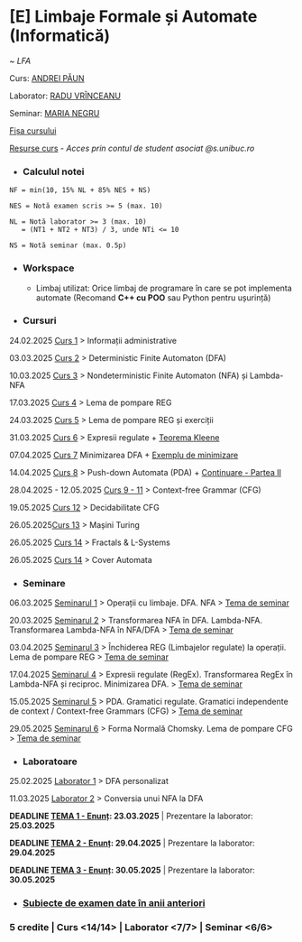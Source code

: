 # [E] Limbaje Formale și Automate (Informatică)

~ *LFA*

Curs: [ANDREI PĂUN](mailto:apaun@fmi.unibuc.ro)

Laborator: [RADU VRÎNCEANU](mailto:radu-tudor.vrinceanu@s.unibuc.ro)

Seminar: [MARIA NEGRU](mailto:maria.negru@unibuc.ro)

[Fișa cursului](./Fisa%20cursului%20-%20LFA.pdf)

[Resurse curs](https://moodle.unibuc.ro/course/view.php?id=44900) - _Acces prin contul de student asociat @s.unibuc.ro_

* ### Calculul notei

```     
NF = min(10, 15% NL + 85% NES + NS)

NES = Notă examen scris >= 5 (max. 10)

NL = Notă laborator >= 3 (max. 10)
   = (NT1 + NT2 + NT3) / 3, unde NTi <= 10

NS = Notă seminar (max. 0.5p)
```

* ### Workspace

    - Limbaj utilizat: Orice limbaj de programare în care se pot implementa automate (Recomand **C++ cu POO** sau Python pentru ușurință)

* ### Cursuri

24.02.2025 [Curs 1](./Cursuri/01.%20Informatii%20administrative%20%20-%2024.02.2025.pdf) > Informații administrative

03.03.2025 [Curs 2](./Cursuri/02.%20DFA%20-%2003.03.2025.pdf) > Deterministic Finite Automaton (DFA)

10.03.2025 [Curs 3](./Cursuri/03.%20NFA%20si%20Lambda%20NFA%20-%2010.03.2025.pdf) > Nondeterministic Finite Automaton (NFA) și Lambda-NFA

17.03.2025 [Curs 4](./Cursuri/04.%20Lema%20de%20pompare%20REG%20-%2017.03.2025.pdf) > Lema de pompare REG

24.03.2025 [Curs 5](./Cursuri/05.%20Lema%20de%20pompare%20REG%20si%20exercitii%20-%2024.03.2025.pdf) > Lema de pompare REG și exerciții

31.03.2025 [Curs 6](./Cursuri/06.1.%20Expresii%20Regulate%20-%2031.03.2025.pdf) > Expresii regulate + [Teorema Kleene](./Cursuri/06.2.%20Teorema%20Kleene%20-%2031.03.2025.pdf)

07.04.2025 [Curs 7](./Cursuri/07.1.%20Minimzarea%20DFA%20-%2007.04.2025.pdf) Minimizarea DFA + [Exemplu de minimizare](./Cursuri/07.2.%20Minimizarea%20DFA%20-%20Exemplu%20-%2007.04.2025.pdf)

14.04.2025 [Curs 8](./Cursuri/08.1.%20PDA%20-%2014.04.2025.pdf) > Push-down Automata (PDA) + [Continuare - Partea II](./Cursuri/08.2.%20PDA%20-%2014.04.2025.pdf)

28.04.2025 - 12.05.2025 [Curs 9 - 11](./Cursuri/09%20-%2012.%20CFG.pdf) > Context-free Grammar (CFG)

19.05.2025 [Curs 12](./Cursuri/12.%20Decidabilitate%20CFG.pdf) > Decidabilitate CFG

26.05.2025[Curs 13](./Cursuri/13.%20Masina%20Turing%20-%2026.05.2025.pdf) > Mașini Turing

26.05.2025 [Curs 14](./Cursuri/14.%20Fractals%20and%20L-Systems%20-%2026.05.2025.pdf) > Fractals & L-Systems

26.05.2025 [Curs 14](./Cursuri/14.%20Cover%20Automata%20-%2026.05.2025.pdf) > Cover Automata

* ### Seminare

06.03.2025 [Seminarul 1](./Seminare/Seminarul%201.pdf) > Operații cu limbaje. DFA. NFA > [Tema de seminar](./Seminare/Seminarul%201%20-%20Tema.pdf)

20.03.2025 [Seminarul 2](./Seminare/Seminarul%202.pdf) > Transformarea NFA în DFA. Lambda-NFA. Transformarea Lambda-NFA în NFA/DFA > [Tema de seminar](./Seminare/Seminarul%202.pdf)

03.04.2025 [Seminarul 3](./Seminare/Seminarul%203.pdf) > Închiderea REG (Limbajelor regulate) la operații. Lema de pompare REG > [Tema de seminar](./Seminare/Seminarul%203-%20Tema.pdf)

17.04.2025 [Seminarul 4](./Seminare/Seminarul%204.pdf) > Expresii regulate (RegEx). Transformarea RegEx în Lambda-NFA și reciproc. Minimizarea DFA. > [Tema de seminar](./Seminare/Seminarul%204-%20Tema.pdf)

15.05.2025 [Seminarul 5](./Seminare/Seminarul%205.pdf) > PDA. Gramatici regulate. Gramatici independente de context / Context-free Grammars (CFG) > [Tema de seminar](./Seminare/Seminarul%205%20-%20Tema.pdf)

29.05.2025 [Seminarul 6](./Seminare/Seminarul%206.pdf) > Forma Normală Chomsky. Lema de pompare CFG > [Tema de seminar](./Seminare/Seminarul%206%20-%20Tema.pdf)

* ### Laboratoare

25.02.2025 [Laborator 1](./Laboratoare/Laboratorul%2001/) > DFA personalizat

11.03.2025 [Laborator 2](./Laboratoare/Laboratorul%2002/) > Conversia unui NFA la DFA

**DEADLINE [TEMA 1 - Enunț](./Laboratoare/Teme/Tema%2001/Assignment%20#1%20-%20LFA.pdf): 23.03.2025** | Prezentare la laborator: **25.03.2025**

**DEADLINE [TEMA 2 - Enunț](./Laboratoare/Teme/Tema%2002/Assignment%20#2%20-%20LFA.pdf): 29.04.2025** | Prezentare la laborator: **29.04.2025**

**DEADLINE [TEMA 3 - Enunț](./Laboratoare/Teme/Tema%2003/Assignment%20#3%20-%20LFA.pdf): 30.05.2025** | Prezentare la laborator: **30.05.2025**

* ### **[Subiecte de examen date în anii anteriori](./Examen/)**

### **5 credite | Curs <14/14> | Laborator <7/7> | Seminar <6/6>**
